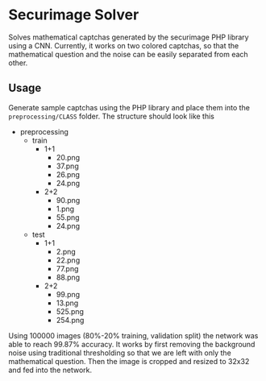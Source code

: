 # Securimage Solver

Solves mathematical captchas generated by the securimage PHP library using a CNN. Currently, it works on two colored captchas, so that the mathematical question and the noise can be easily separated from each other. 

## Usage
Generate sample captchas using the PHP library and place them into the `preprocessing/CLASS` folder. The structure should look like this

- preprocessing
    - train
        - 1+1
            - 20.png
            - 37.png
            - 26.png
            - 24.png
        - 2+2
            - 90.png
            - 1.png
            - 55.png
            - 24.png
    - test
        - 1+1
            - 2.png
            - 22.png
            - 77.png
            - 88.png
        - 2+2
            - 99.png
            - 13.png
            - 525.png
            - 254.png

Using 100000 images (80%-20% training, validation split) the network was able to reach 99.87% accuracy. It works by first removing the background noise using traditional thresholding so that we are left with only the mathematical question. Then the image is cropped and resized to 32x32 and fed into the network.